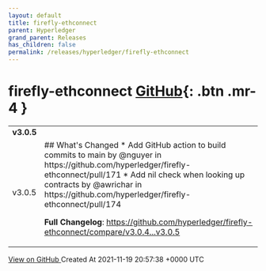 ```yaml
---
layout: default
title: firefly-ethconnect
parent: Hyperledger
grand_parent: Releases
has_children: false
permalink: /releases/hyperledger/firefly-ethconnect
---
```


# firefly-ethconnect <span class="fs-3 right-align">[GitHub](https://github.com/hyperledger/firefly-ethconnect){: .btn .mr-4 }</span>


<div>
    <table>
        <tr>
            <td colspan="2">
                <b>
                    v3.0.5
                </b>
            </td>
        </tr>
        <tr>
            <td>
                <span class="chip">
                    v3.0.5
                </span>
            </td>
            <td>
                ## What's Changed
* Add GitHub action to build commits to main by @nguyer in https://github.com/hyperledger/firefly-ethconnect/pull/171
* Add nil check when looking up contracts by @awrichar in https://github.com/hyperledger/firefly-ethconnect/pull/174


**Full Changelog**: https://github.com/hyperledger/firefly-ethconnect/compare/v3.0.4...v3.0.5
            </td>
        </tr>
    </table>
    <a href="https://github.com/hyperledger/firefly-ethconnect/releases/tag/v3.0.5" class=".btn">
        View on GitHub
    </a>
    <span class="right-align">
        Created At 2021-11-19 20:57:38 +0000 UTC
    </span>
</div>

